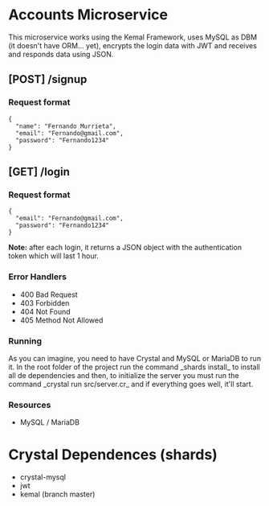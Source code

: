 # Accounts Microservice

  This microservice works using the Kemal Framework, uses MySQL as DBM (it doesn't have ORM... yet), encrypts the login data with JWT and receives and responds data       using JSON.
  
  <h2> [POST]   /signup </h3>
  <h3> Request format </h1>
  
  ```
  {
    "name": "Fernando Murrieta",
    "email": "Fernando@gmail.com",
    "password": "Fernando1234"
  }
```
  
  
  
  
  <h2> [GET]   /login </h3>
  <h3> Request format </h1>
  
  ```
  {
    "email": "Fernando@gmail.com",
    "password": "Fernando1234"
  }
```
  **Note:** after each login, it returns a JSON object with the authentication token which will last 1 hour.

  <h3> Error Handlers </h3>
 
  -  400 Bad Request
  -  403 Forbidden
  -  404 Not Found
  -  405 Method Not Allowed
  
  
 <h3> Running </h3>
  As you can imagine, you need to have Crystal and MySQL or MariaDB to run it. In the root folder of the project run the command _shards install_ to install all   de dependencies and then, to initialize the server you must run the command _crystal run src/server.cr_ and if everything goes well, it'll start.
  
 <h3> Resources </h3>

  - MySQL / MariaDB

# Crystal Dependences (shards)

 - crystal-mysql
 - jwt
 - kemal (branch master)


